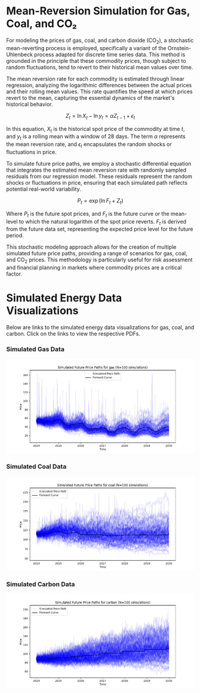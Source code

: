 # Mean-Reversion Simulation for Gas, Coal, and CO₂
For modeling the prices of gas, coal, and carbon dioxide (CO$_2$), a stochastic mean-reverting process is employed, specifically a variant of the Ornstein-Uhlenbeck process adapted for discrete time series data. This method is grounded in the principle that these commodity prices, though subject to random fluctuations, tend to revert to their historical mean values over time.

The mean reversion rate for each commodity is estimated through linear regression, analyzing the logarithmic differences between the actual prices and their rolling mean values. This rate quantifies the speed at which prices revert to the mean, capturing the essential dynamics of the market's historical behavior.

$$Z_t = \ln{X_t} - \ln{y_t} = \alpha Z_{t-1} + \epsilon_t$$

In this equation, $X_t$ is the historical spot price of the commodity at time $t$, and $y_t$ is a rolling mean with a window of 28 days. The term $\alpha$ represents the mean reversion rate, and $\epsilon_t$ encapsulates the random shocks or fluctuations in price.

To simulate future price paths, we employ a stochastic differential equation that integrates the estimated mean reversion rate with randomly sampled residuals from our regression model. These residuals represent the random shocks or fluctuations in price, ensuring that each simulated path reflects potential real-world variability.

$$ P_t = \exp({\ln{F_t} + Z_t})$$

Where $P_t$ is the future spot prices, and $F_t$ is the future curve or the mean-level to which the natural logarithm of the spot price reverts. $F_t$ is derived from the future data set, representing the expected price level for the future period.

This stochastic modeling approach allows for the creation of multiple simulated future price paths, providing a range of scenarios for gas, coal, and CO$_2$ prices. This methodology is particularly useful for risk assessment and financial planning in markets where commodity prices are a critical factor.


# Simulated Energy Data Visualizations

Below are links to the simulated energy data visualizations for gas, coal, and carbon. Click on the links to view the respective PDFs.

### Simulated Gas Data
![Simulated Gas Data](./graphs/simulated_gas.jpg)

### Simulated Coal Data
![Simulated Coal Data](./graphs/simulated_coal.jpg)

### Simulated Carbon Data
![Simulated Carbon Data](./graphs/simulated_carbon.jpg)
